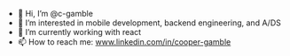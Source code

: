 - 👋 Hi, I’m @c-gamble
- 👀 I’m interested in mobile development, backend engineering, and A/DS
- 🌱 I’m currently working with react
- 📫 How to reach me: www.linkedin.com/in/cooper-gamble
